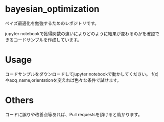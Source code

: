 # bayesian_optimization
ベイズ最適化を勉強するためのレポジトリです。

jupyter notebookで獲得関数の違いによりどのように結果が変わるのかを確認できるコードサンプルを作成しています。

# Usage
コードサンプルをダウンロードしてjupyter notebookで動かしてください。
f(x)やacq_name,orientationを変えれば色々な条件で試せます。

# Others
コードに誤りや改善点等あれば、Pull requestsを頂けると助かります。
